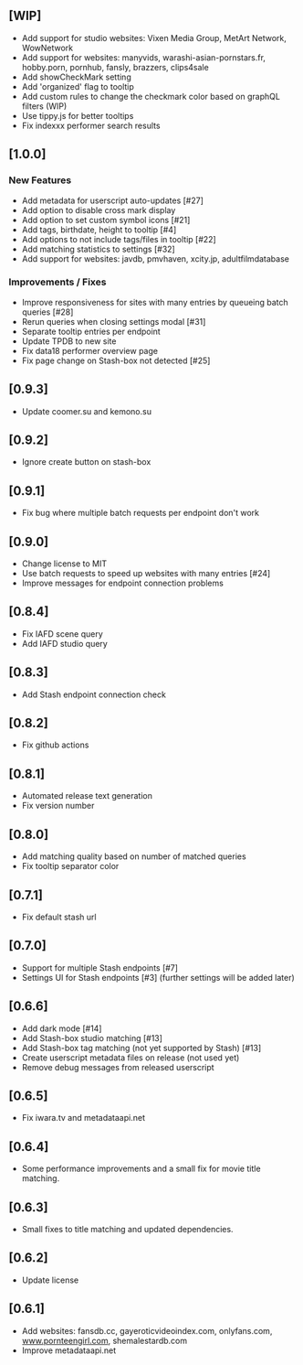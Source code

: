 
## [WIP]

- Add support for studio websites: Vixen Media Group, MetArt Network, WowNetwork
- Add support for websites: manyvids, warashi-asian-pornstars.fr, hobby.porn, pornhub, fansly, brazzers, clips4sale
- Add showCheckMark setting
- Add 'organized' flag to tooltip
- Add custom rules to change the checkmark color based on graphQL filters (WIP)
- Use tippy.js for better tooltips
- Fix indexxx performer search results

## [1.0.0]

### New Features
- Add metadata for userscript auto-updates [#27]
- Add option to disable cross mark display
- Add option to set custom symbol icons [#21]
- Add tags, birthdate, height to tooltip [#4]
- Add options to not include tags/files in tooltip [#22]
- Add matching statistics to settings [#32]
- Add support for websites: javdb, pmvhaven, xcity.jp, adultfilmdatabase

### Improvements / Fixes
- Improve responsiveness for sites with many entries by queueing batch queries [#28]
- Rerun queries when closing settings modal [#31]
- Separate tooltip entries per endpoint
- Update TPDB to new site
- Fix data18 performer overview page
- Fix page change on Stash-box not detected [#25]

## [0.9.3]

- Update coomer.su and kemono.su

## [0.9.2]

- Ignore create button on stash-box

## [0.9.1]

- Fix bug where multiple batch requests per endpoint don't work

## [0.9.0]

- Change license to MIT
- Use batch requests to speed up websites with many entries [#24]
- Improve messages for endpoint connection problems

## [0.8.4]

- Fix IAFD scene query
- Add IAFD studio query

## [0.8.3]

- Add Stash endpoint connection check

## [0.8.2]

- Fix github actions

## [0.8.1]

- Automated release text generation
- Fix version number

## [0.8.0]

- Add matching quality based on number of matched queries
- Fix tooltip separator color

## [0.7.1]

- Fix default stash url

## [0.7.0]

- Support for multiple Stash endpoints [#7]
- Settings UI for Stash endpoints [#3] (further settings will be added later)

## [0.6.6]

- Add dark mode [#14]
- Add Stash-box studio matching [#13]
- Add Stash-box tag matching (not yet supported by Stash) [#13]
- Create userscript metadata files on release (not used yet)
- Remove debug messages from released userscript

## [0.6.5]

- Fix iwara.tv and metadataapi.net

## [0.6.4]

- Some performance improvements and a small fix for movie title matching.

## [0.6.3]

- Small fixes to title matching and updated dependencies.

## [0.6.2]

- Update license

## [0.6.1]

- Add websites: fansdb.cc, gayeroticvideoindex.com, onlyfans.com, www.pornteengirl.com, shemalestardb.com
- Improve metadataapi.net
